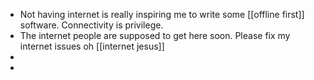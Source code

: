- Not having internet is really inspiring me to write some [[offline first]] software. Connectivity is privilege.
- The internet people are supposed to get here soon. Please fix my internet issues oh [[internet jesus]]
-
-